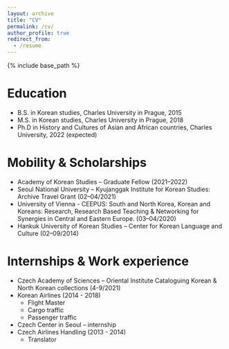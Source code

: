 ```yaml
---
layout: archive
title: "CV"
permalink: /cv/
author_profile: true
redirect_from:
  - /resume
---
```


{% include base_path %}

Education
======
* B.S. in Korean studies, Charles University in Prague, 2015
* M.S. in Korean studies, Charles University in Prague, 2018
* Ph.D in History and Cultures of Asian and African countries, Charles University, 2022 (expected)

Mobility & Scholarships
======
* Academy of Korean Studies – Graduate Fellow (2021–2022)
* Seoul National University – Kyujanggak Institute for Korean Studies: Archive Travel Grant (02–04/2021)
* University of Vienna -  CEEPUS: South and North Korea, Korean and Koreans: Research, Research Based Teaching & Networking for Synergies in Central and Eastern Europe. (03–04/2020)
* Hankuk University of Korean Studies – Center for Korean Language and Culture (02–09/2014)

Internships & Work experience
======
* Czech Academy of Sciences – Oriental Institute Cataloguing Korean & North Korean collections (4-9/2021) 
* Korean Airlines (2014 - 2018)
  * Flight Master
  * Cargo traffic
  * Passenger traffic
* Czech Center in Seoul – internship
* Czech Airlines Handling (2013 - 2014)
  * Translator